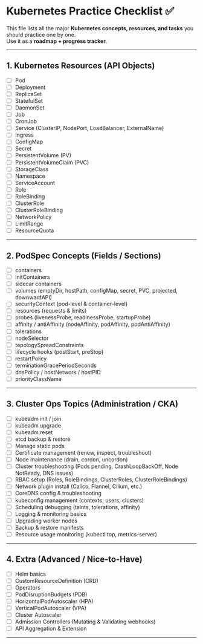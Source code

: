 # Kubernetes Practice Checklist ✅

This file lists all the major **Kubernetes concepts, resources, and tasks** you should practice one by one.  
Use it as a **roadmap + progress tracker**.

---

## 1. Kubernetes Resources (API Objects)

- [ ] Pod
- [ ] Deployment
- [ ] ReplicaSet
- [ ] StatefulSet
- [ ] DaemonSet
- [ ] Job
- [ ] CronJob
- [ ] Service (ClusterIP, NodePort, LoadBalancer, ExternalName)
- [ ] Ingress
- [ ] ConfigMap
- [ ] Secret
- [ ] PersistentVolume (PV)
- [ ] PersistentVolumeClaim (PVC)
- [ ] StorageClass
- [ ] Namespace
- [ ] ServiceAccount
- [ ] Role
- [ ] RoleBinding
- [ ] ClusterRole
- [ ] ClusterRoleBinding
- [ ] NetworkPolicy
- [ ] LimitRange
- [ ] ResourceQuota

---

## 2. PodSpec Concepts (Fields / Sections)

- [ ] containers
- [ ] initContainers
- [ ] sidecar containers
- [ ] volumes (emptyDir, hostPath, configMap, secret, PVC, projected, downwardAPI)
- [ ] securityContext (pod-level & container-level)
- [ ] resources (requests & limits)
- [ ] probes (livenessProbe, readinessProbe, startupProbe)
- [ ] affinity / antiAffinity (nodeAffinity, podAffinity, podAntiAffinity)
- [ ] tolerations
- [ ] nodeSelector
- [ ] topologySpreadConstraints
- [ ] lifecycle hooks (postStart, preStop)
- [ ] restartPolicy
- [ ] terminationGracePeriodSeconds
- [ ] dnsPolicy / hostNetwork / hostPID
- [ ] priorityClassName

---

## 3. Cluster Ops Topics (Administration / CKA)

- [ ] kubeadm init / join
- [ ] kubeadm upgrade
- [ ] kubeadm reset
- [ ] etcd backup & restore
- [ ] Manage static pods
- [ ] Certificate management (renew, inspect, troubleshoot)
- [ ] Node maintenance (drain, cordon, uncordon)
- [ ] Cluster troubleshooting (Pods pending, CrashLoopBackOff, Node NotReady, DNS issues)
- [ ] RBAC setup (Roles, RoleBindings, ClusterRoles, ClusterRoleBindings)
- [ ] Network plugin install (Calico, Flannel, Cilium, etc.)
- [ ] CoreDNS config & troubleshooting
- [ ] kubeconfig management (contexts, users, clusters)
- [ ] Scheduling debugging (taints, tolerations, affinity)
- [ ] Logging & monitoring basics
- [ ] Upgrading worker nodes
- [ ] Backup & restore manifests
- [ ] Resource usage monitoring (kubectl top, metrics-server)

---

## 4. Extra (Advanced / Nice-to-Have)

- [ ] Helm basics
- [ ] CustomResourceDefinition (CRD)
- [ ] Operators
- [ ] PodDisruptionBudgets (PDB)
- [ ] HorizontalPodAutoscaler (HPA)
- [ ] VerticalPodAutoscaler (VPA)
- [ ] Cluster Autoscaler
- [ ] Admission Controllers (Mutating & Validating webhooks)
- [ ] API Aggregation & Extension

---


